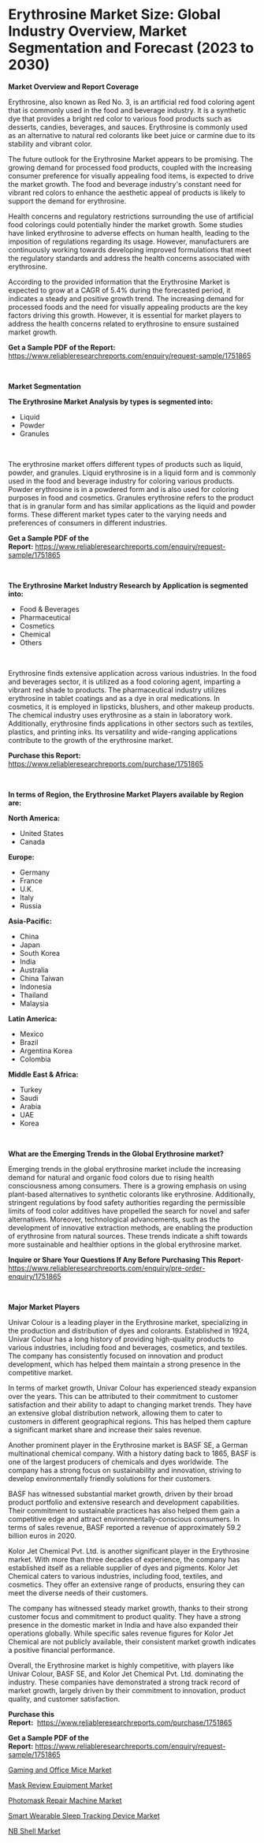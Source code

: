 <p><h1>Erythrosine Market Size: Global Industry Overview, Market Segmentation and Forecast (2023 to 2030)</h1></p><p><strong>Market Overview and Report Coverage</strong></p>
<p><p>Erythrosine, also known as Red No. 3, is an artificial red food coloring agent that is commonly used in the food and beverage industry. It is a synthetic dye that provides a bright red color to various food products such as desserts, candies, beverages, and sauces. Erythrosine is commonly used as an alternative to natural red colorants like beet juice or carmine due to its stability and vibrant color.</p><p>The future outlook for the Erythrosine Market appears to be promising. The growing demand for processed food products, coupled with the increasing consumer preference for visually appealing food items, is expected to drive the market growth. The food and beverage industry's constant need for vibrant red colors to enhance the aesthetic appeal of products is likely to support the demand for erythrosine.</p><p>Health concerns and regulatory restrictions surrounding the use of artificial food colorings could potentially hinder the market growth. Some studies have linked erythrosine to adverse effects on human health, leading to the imposition of regulations regarding its usage. However, manufacturers are continuously working towards developing improved formulations that meet the regulatory standards and address the health concerns associated with erythrosine.</p><p>According to the provided information that the Erythrosine Market is expected to grow at a CAGR of 5.4% during the forecasted period, it indicates a steady and positive growth trend. The increasing demand for processed foods and the need for visually appealing products are the key factors driving this growth. However, it is essential for market players to address the health concerns related to erythrosine to ensure sustained market growth.</p></p>
<p><strong>Get a Sample PDF of the Report:</strong> <a href="https://www.reliableresearchreports.com/enquiry/request-sample/1751865">https://www.reliableresearchreports.com/enquiry/request-sample/1751865</a></p>
<p>&nbsp;</p>
<p><strong>Market Segmentation</strong></p>
<p><strong>The Erythrosine Market Analysis by types is segmented into:</strong></p>
<p><ul><li>Liquid</li><li>Powder</li><li>Granules</li></ul></p>
<p>&nbsp;</p>
<p><p>The erythrosine market offers different types of products such as liquid, powder, and granules. Liquid erythrosine is in a liquid form and is commonly used in the food and beverage industry for coloring various products. Powder erythrosine is in a powdered form and is also used for coloring purposes in food and cosmetics. Granules erythrosine refers to the product that is in granular form and has similar applications as the liquid and powder forms. These different market types cater to the varying needs and preferences of consumers in different industries.</p></p>
<p><strong>Get a Sample PDF of the Report:</strong>&nbsp;<a href="https://www.reliableresearchreports.com/enquiry/request-sample/1751865">https://www.reliableresearchreports.com/enquiry/request-sample/1751865</a></p>
<p>&nbsp;</p>
<p><strong>The Erythrosine Market Industry Research by Application is segmented into:</strong></p>
<p><ul><li>Food & Beverages</li><li>Pharmaceutical</li><li>Cosmetics</li><li>Chemical</li><li>Others</li></ul></p>
<p>&nbsp;</p>
<p><p>Erythrosine finds extensive application across various industries. In the food and beverages sector, it is utilized as a food coloring agent, imparting a vibrant red shade to products. The pharmaceutical industry utilizes erythrosine in tablet coatings and as a dye in oral medications. In cosmetics, it is employed in lipsticks, blushers, and other makeup products. The chemical industry uses erythrosine as a stain in laboratory work. Additionally, erythrosine finds applications in other sectors such as textiles, plastics, and printing inks. Its versatility and wide-ranging applications contribute to the growth of the erythrosine market.</p></p>
<p><strong>Purchase this Report:</strong>&nbsp; <a href="https://www.reliableresearchreports.com/purchase/1751865">https://www.reliableresearchreports.com/purchase/1751865</a></p>
<p>&nbsp;</p>
<p><strong>In terms of Region, the Erythrosine Market Players available by Region are:</strong></p>
<p>
    <p> <strong> North America: </strong>
        <ul>
            <li>United States</li>
            <li>Canada</li>
        </ul>
        </p> 
    <p> <strong> Europe: </strong>
        <ul>
            <li>Germany</li>
            <li>France</li>
            <li>U.K.</li>
            <li>Italy</li>
            <li>Russia</li>
        </ul>
        </p> 
    <p> <strong> Asia-Pacific: </strong>
        <ul>
            <li>China</li>
            <li>Japan</li>
            <li>South Korea</li>
            <li>India</li>
            <li>Australia</li>
            <li>China Taiwan</li>
            <li>Indonesia</li>
            <li>Thailand</li>
            <li>Malaysia</li>
        </ul>
        </p> 
    <p> <strong> Latin America: </strong>
        <ul>
            <li>Mexico</li>
            <li>Brazil</li>
            <li>Argentina Korea</li>
            <li>Colombia</li>
        </ul>
        </p> 
    <p> <strong> Middle East & Africa: </strong>
        <ul>
            <li>Turkey</li>
            <li>Saudi</li>
            <li>Arabia</li>
            <li>UAE</li>
            <li>Korea</li>
        </ul>
    </p>
    </p>
<p>&nbsp;</p>
<p><strong>What are the Emerging Trends in the Global Erythrosine market?</strong></p>
<p><p>Emerging trends in the global erythrosine market include the increasing demand for natural and organic food colors due to rising health consciousness among consumers. There is a growing emphasis on using plant-based alternatives to synthetic colorants like erythrosine. Additionally, stringent regulations by food safety authorities regarding the permissible limits of food color additives have propelled the search for novel and safer alternatives. Moreover, technological advancements, such as the development of innovative extraction methods, are enabling the production of erythrosine from natural sources. These trends indicate a shift towards more sustainable and healthier options in the global erythrosine market.</p></p>
<p><strong>Inquire or Share Your Questions If Any Before Purchasing This Report</strong>- <a href="https://www.reliableresearchreports.com/enquiry/pre-order-enquiry/1751865">https://www.reliableresearchreports.com/enquiry/pre-order-enquiry/1751865</a></p>
<p>&nbsp;</p>
<p><strong>Major Market Players</strong></p>
<p><p>Univar Colour is a leading player in the Erythrosine market, specializing in the production and distribution of dyes and colorants. Established in 1924, Univar Colour has a long history of providing high-quality products to various industries, including food and beverages, cosmetics, and textiles. The company has consistently focused on innovation and product development, which has helped them maintain a strong presence in the competitive market.</p><p>In terms of market growth, Univar Colour has experienced steady expansion over the years. This can be attributed to their commitment to customer satisfaction and their ability to adapt to changing market trends. They have an extensive global distribution network, allowing them to cater to customers in different geographical regions. This has helped them capture a significant market share and increase their sales revenue.</p><p>Another prominent player in the Erythrosine market is BASF SE, a German multinational chemical company. With a history dating back to 1865, BASF is one of the largest producers of chemicals and dyes worldwide. The company has a strong focus on sustainability and innovation, striving to develop environmentally friendly solutions for their customers.</p><p>BASF has witnessed substantial market growth, driven by their broad product portfolio and extensive research and development capabilities. Their commitment to sustainable practices has also helped them gain a competitive edge and attract environmentally-conscious consumers. In terms of sales revenue, BASF reported a revenue of approximately 59.2 billion euros in 2020.</p><p>Kolor Jet Chemical Pvt. Ltd. is another significant player in the Erythrosine market. With more than three decades of experience, the company has established itself as a reliable supplier of dyes and pigments. Kolor Jet Chemical caters to various industries, including food, textiles, and cosmetics. They offer an extensive range of products, ensuring they can meet the diverse needs of their customers.</p><p>The company has witnessed steady market growth, thanks to their strong customer focus and commitment to product quality. They have a strong presence in the domestic market in India and have also expanded their operations globally. While specific sales revenue figures for Kolor Jet Chemical are not publicly available, their consistent market growth indicates a positive financial performance.</p><p>Overall, the Erythrosine market is highly competitive, with players like Univar Colour, BASF SE, and Kolor Jet Chemical Pvt. Ltd. dominating the industry. These companies have demonstrated a strong track record of market growth, largely driven by their commitment to innovation, product quality, and customer satisfaction.</p></p>
<p><strong>Purchase this Report:</strong>&nbsp;&nbsp;<a href="https://www.reliableresearchreports.com/purchase/1751865">https://www.reliableresearchreports.com/purchase/1751865</a></p>
<p></p>
<p><strong>Get a Sample PDF of the Report:</strong>&nbsp;<a href="https://www.reliableresearchreports.com/enquiry/request-sample/1751865">https://www.reliableresearchreports.com/enquiry/request-sample/1751865</a></p>
<p><p><a href="https://medium.com/@krithi.reportprime/gaming-and-office-mice-market-trends-and-market-analysis-forecasted-for-period-2023-2030-07dd9f59e16b">Gaming and Office Mice Market</a></p><p><a href="https://medium.com/@kimberlymontgomery2004/mask-review-equipment-market-share-evolution-and-market-growth-trends-2023-2030-e040e3e9f85c">Mask Review Equipment Market</a></p><p><a href="https://medium.com/@lorimyers95/photomask-repair-machine-market-trends-and-market-analysis-forecasted-for-period-2023-2030-727061641883">Photomask Repair Machine Market</a></p><p><a href="https://medium.com/@shivangi.reportprime/smart-wearable-sleep-tracking-device-market-comprehensive-assessment-by-type-application-and-017ff61d8158">Smart Wearable Sleep Tracking Device Market</a></p><p><a href="https://medium.com/@ruthmorales25/nb-shell-market-outlook-industry-overview-and-forecast-2023-to-2030-b1ac6a8d7d67">NB Shell Market</a></p></p>